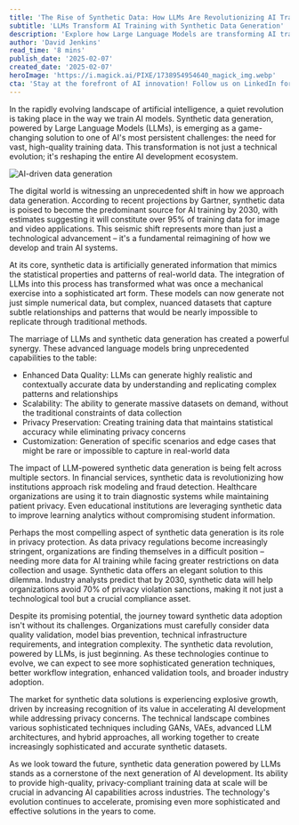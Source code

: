 ```yaml
---
title: 'The Rise of Synthetic Data: How LLMs Are Revolutionizing AI Training'
subtitle: 'LLMs Transform AI Training with Synthetic Data Generation'
description: 'Explore how Large Language Models are transforming AI training through synthetic data generation, promising to constitute 95% of training data by 2030. Learn about the technological advances, privacy benefits, and industry-wide impact of this revolutionary approach to AI development.'
author: 'David Jenkins'
read_time: '8 mins'
publish_date: '2025-02-07'
created_date: '2025-02-07'
heroImage: 'https://i.magick.ai/PIXE/1738954954640_magick_img.webp'
cta: 'Stay at the forefront of AI innovation! Follow us on LinkedIn for daily insights into groundbreaking developments in synthetic data generation and AI training technologies.'
---
```


In the rapidly evolving landscape of artificial intelligence, a quiet revolution is taking place in the way we train AI models. Synthetic data generation, powered by Large Language Models (LLMs), is emerging as a game-changing solution to one of AI's most persistent challenges: the need for vast, high-quality training data. This transformation is not just a technical evolution; it's reshaping the entire AI development ecosystem.

![AI-driven data generation](https://i.magick.ai/PIXE/1738954954644_magick_img.webp)

The digital world is witnessing an unprecedented shift in how we approach data generation. According to recent projections by Gartner, synthetic data is poised to become the predominant source for AI training by 2030, with estimates suggesting it will constitute over 95% of training data for image and video applications. This seismic shift represents more than just a technological advancement – it's a fundamental reimagining of how we develop and train AI systems.

At its core, synthetic data is artificially generated information that mimics the statistical properties and patterns of real-world data. The integration of LLMs into this process has transformed what was once a mechanical exercise into a sophisticated art form. These models can now generate not just simple numerical data, but complex, nuanced datasets that capture subtle relationships and patterns that would be nearly impossible to replicate through traditional methods.

The marriage of LLMs and synthetic data generation has created a powerful synergy. These advanced language models bring unprecedented capabilities to the table:
- Enhanced Data Quality: LLMs can generate highly realistic and contextually accurate data by understanding and replicating complex patterns and relationships
- Scalability: The ability to generate massive datasets on demand, without the traditional constraints of data collection
- Privacy Preservation: Creating training data that maintains statistical accuracy while eliminating privacy concerns
- Customization: Generation of specific scenarios and edge cases that might be rare or impossible to capture in real-world data

The impact of LLM-powered synthetic data generation is being felt across multiple sectors. In financial services, synthetic data is revolutionizing how institutions approach risk modeling and fraud detection. Healthcare organizations are using it to train diagnostic systems while maintaining patient privacy. Even educational institutions are leveraging synthetic data to improve learning analytics without compromising student information.

Perhaps the most compelling aspect of synthetic data generation is its role in privacy protection. As data privacy regulations become increasingly stringent, organizations are finding themselves in a difficult position – needing more data for AI training while facing greater restrictions on data collection and usage. Synthetic data offers an elegant solution to this dilemma. Industry analysts predict that by 2030, synthetic data will help organizations avoid 70% of privacy violation sanctions, making it not just a technological tool but a crucial compliance asset.

Despite its promising potential, the journey toward synthetic data adoption isn't without its challenges. Organizations must carefully consider data quality validation, model bias prevention, technical infrastructure requirements, and integration complexity. The synthetic data revolution, powered by LLMs, is just beginning. As these technologies continue to evolve, we can expect to see more sophisticated generation techniques, better workflow integration, enhanced validation tools, and broader industry adoption.

The market for synthetic data solutions is experiencing explosive growth, driven by increasing recognition of its value in accelerating AI development while addressing privacy concerns. The technical landscape combines various sophisticated techniques including GANs, VAEs, advanced LLM architectures, and hybrid approaches, all working together to create increasingly sophisticated and accurate synthetic datasets.

As we look toward the future, synthetic data generation powered by LLMs stands as a cornerstone of the next generation of AI development. Its ability to provide high-quality, privacy-compliant training data at scale will be crucial in advancing AI capabilities across industries. The technology's evolution continues to accelerate, promising even more sophisticated and effective solutions in the years to come.